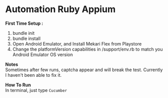 # Automation Ruby Appium

**First Time Setup :**<br>

1. bundle init
2. bundle install
3. Open Android Emulator, and Install Mekari Flex from Playstore
4. Change the platformVersion capabilities in /support/env.rb to match you Android Emulator OS version

**Notes**<br>
Sometimes after few runs, captcha appear and will break the test. Currently I haven't been able to fix it.

**How To Run**<br>
In terminal, just type `Cucumber`
